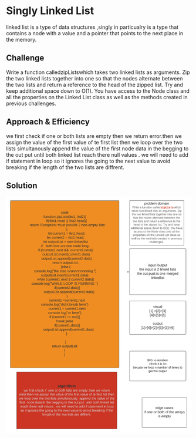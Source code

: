 # Singly Linked List
<!-- Short summary or background information -->
linked list  is a type of data structures ,singly in particualry is a type that contains a node with a value and  a pointer that points to the next place in the memory. 
## Challenge
<!-- Short summary or background information -->
Write a function calledzipListswhich takes two linked lists as arguments. Zip the two linked lists together into one so that the nodes alternate between the two lists and return a reference to the head of the zipped list. Try and keep additional space down to O(1). You have access to the Node class and all the properties on the Linked List class as well as the methods created in previous challenges.
## Approach & Efficiency
<!-- What approach did you take? Why? What is the Big O space/time for this approach? -->
we first check if  one or both lists are empty then we return error.then we assign the value of the first value of te first list then we loop over the two lists simultanously  append the value of the first  node data in the begging to the out put  until both linked list reach there null values . we will need to add if statement in loop so it ignores the going to the next value to avoid breaking if the length of the two lists are diffrent.

## Solution
<!-- Embedded whiteboard image -->
![image](../../assets/challenge-8.png)

